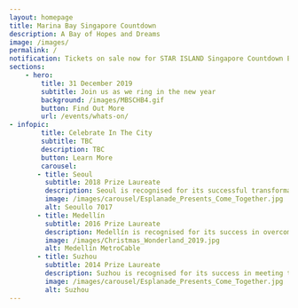 ```yaml
---
layout: homepage
title: Marina Bay Singapore Countdown
description: A Bay of Hopes and Dreams
image: /images/
permalink: /
notification: Tickets on sale now for STAR ISLAND Singapore Countdown Edition 2019 - 2020 
sections:
    - hero:
        title: 31 December 2019
        subtitle: Join us as we ring in the new year
        background: /images/MBSCHB4.gif
        button: Find Out More
        url: /events/whats-on/
- infopic:
        title: Celebrate In The City
        subtitle: TBC
        description: TBC
        button: Learn More
        carousel:
       - title: Seoul
         subtitle: 2018 Prize Laureate
         description: Seoul is recognised for its successful transformation from a bureaucratic top-down city into the inclusive, socially stable and highly innovative city we see today.
         image: /images/carousel/Esplanade_Presents_Come_Together.jpg
         alt: Seoullo 7017
       - title: Medellín  
         subtitle: 2016 Prize Laureate
         description: Medellín is recognised for its success in overcoming challenges of uncontrolled urban expansion and year of violence due to social inequalities.
         image: /images/Christmas_Wonderland_2019.jpg
         alt: Medellín MetroCable
       - title: Suzhou
         subtitle: 2014 Prize Laureate
         description: Suzhou is recognised for its success in meeting the multiple challenges of balancing economic growth with protection of cultural and built heritage. 
         image: /images/carousel/Esplanade_Presents_Come_Together.jpg
         alt: Suzhou  
---
```

